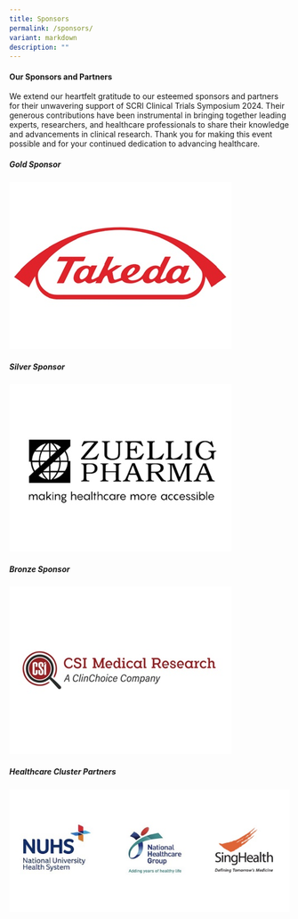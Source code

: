 ```yaml
---
title: Sponsors
permalink: /sponsors/
variant: markdown
description: ""
---
```

<h4><strong>Our Sponsors and Partners</strong></h4>

<p>
We extend our heartfelt gratitude to our esteemed sponsors and partners for their unwavering support of SCRI Clinical Trials Symposium 2024. Their generous contributions have been instrumental in bringing together leading experts, researchers, and healthcare professionals to share their knowledge and advancements in clinical research. Thank you for making this event possible and for your continued dedication to advancing healthcare.</p>
<div class="row padding--top--xl">
	<div class="col is-7">
<h5><strong>Gold Sponsor</strong></h5>
		<a href="https://www.takeda.com/"><img src="/images/Takeda.jpg"></a>
	</div>
</div>
<div class="row">
	<div class="col is-6">
				<h5><strong>Silver Sponsor</strong></h5>
		<a href="https://www.zuelligpharma.com/"><img src="/images/ZuelligPharma.jpg"></a>
						<h5><strong>Bronze Sponsor</strong></h5>
		<a href="https://www.csimedicalresearch.com/"><img src="/images/CSIMedicalResearch.jpg"></a>
	</div></div>
<div class="row">
<div class="col is-9">
								<h5><strong>Healthcare Cluster Partners</strong></h5>
		<img src="/images/HealthcarePartners.jpg">
	</div>
</div>